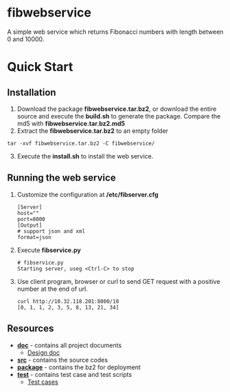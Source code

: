 # fibwebservice
A simple web service which returns Fibonacci numbers with length between 0 and 10000.
# Quick Start
## Installation
1. Download the package **fibwebservice.tar.bz2**, or download the entire source and execute the **build.sh** to generate the package. Compare the md5 with **fibwebservice.tar.bz2.md5**
2. Extract the **fibwebservice.tar.bz2** to an empty folder
<pre>
<code>tar -xvf fibwebservice.tar.bz2 -C fibwebservice/</code>
</pre>
3. Execute the **install.sh** to install the web service.

## Running the web service
1. Customize the configuration at **/etc/fibserver.cfg**

   ```
   [Server]
   host=""
   port=8000
   [Output]
   # support json and xml
   format=json
   ```
2. Execute **fibservice.py**

    ```
    # fibservice.py
    Starting server, useg <Ctrl-C> to stop
    ```
3. Use client program, browser or curl to send GET request with a positive number at the end of url.

    ```
    curl http://10.32.118.201:8000/10
    [0, 1, 1, 2, 3, 5, 8, 13, 21, 34]
    ```

## Resources

+ [**doc**](doc/) - contains all project documents
   + [Design doc](doc/func_spec.md)
+ [**src**](src/) - contains the source codes
+ [**package**](package/) - contains the bz2 for deployment
+ [**test**](test/) - contains test case and test scripts
   + [Test cases](test/test_cases_summary.md)

